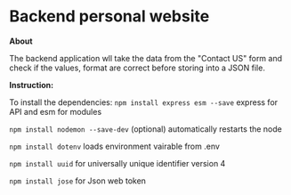 # Backend personal website
**About**

The backend application wll take the data from the "Contact US" form and check if the values, format are correct before storing into a JSON file. 

**Instruction:**

To install the dependencies:
`npm install express esm --save` express for API and esm for modules

`npm install nodemon --save-dev` (optional) automatically restarts the node

`npm install dotenv` loads environment vairable from .env

`npm install uuid` for universally unique identifier version 4

`npm install jose` for Json web token



